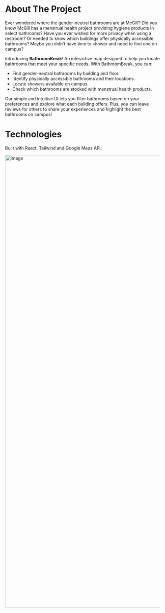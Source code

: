 # About The Project
Ever wondered where the gender-neutral bathrooms are at McGill? Did you know McGill has a menstrual health project providing hygiene products in select bathrooms?
Have you ever wished for more privacy when using a restroom? Or needed to know which buildings offer physically accessible bathrooms?
Maybe you didn’t have time to shower and need to find one on campus?

Introducing **BathroomBreak**!
An interactive map designed to help you locate bathrooms that meet your specific needs. With BathroomBreak, you can:
- Find gender-neutral bathrooms by building and floor.
- Identify physically accessible bathrooms and their locations.
- Locate showers available on campus.
- Check which bathrooms are stocked with menstrual health products.

Our simple and intuitive UI lets you filter bathrooms based on your preferences and explore what each building offers.
Plus, you can leave reviews for others to share your experiences and highlight the best bathrooms on campus!

# Technologies
Built with React, Tailwind and Google Maps API.

<img width="1468" alt="image" src="https://github.com/user-attachments/assets/7ee0d15f-b9af-4ff1-8a5c-6339dc8b61a6">
